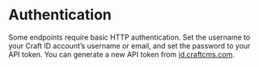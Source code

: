 # Authentication

Some endpoints require basic HTTP authentication. Set the username to your Craft ID account’s username or email, and set the password to your API token. You can generate a new API token from [id.craftcms.com](https://id.craftcms.com).
